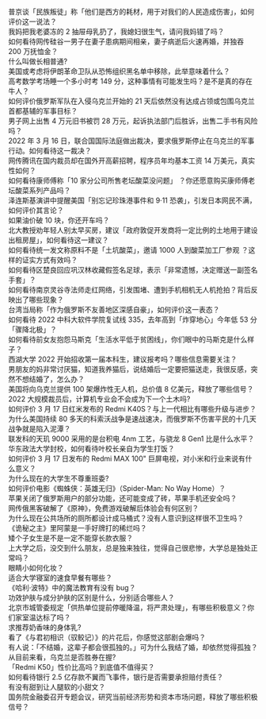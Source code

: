 普京谈「民族叛徒」称「他们是西方的耗材，用于对我们的人民造成伤害」，如何评价这一说法？  
我妈把我老婆冻的 2 抽屉母乳扔了，我媳妇很生气，请问我妈错了吗？  
如何看待网传硅谷一男子在妻子患病期间相亲，妻子病逝后火速再婚，并独吞 200 万抚恤金？  
什么叫做长相普通?  
美国或考虑将伊朗革命卫队从恐怖组织黑名单中移除，此举意味着什么？  
高考数学考场睡一个多小时考 149 分，这种事情有可能发生吗？是不是真的存在牛人？  
如何评价俄罗斯军队在入侵乌克兰开始的 21 天后依然没有达成占领或包围乌克兰首都基辅的军事目标？  
男子网上出售 4 万元旧书被罚 28 万元，起诉执法部门后胜诉，出售二手书有风险吗？  
2022 年 3 月 16 日，联合国国际法庭做出裁决，要求俄罗斯停止在乌克兰的军事行动。如何看待这一裁决？  
网传腾讯在国内裁员却在国外开高薪招聘，程序员年均基本工资 14 万美元，真实性如何？  
如何看待康师傅称「10 家分公司所售老坛酸菜没问题」 ？你还愿意购买康师傅老坛酸菜系列产品吗？  
泽连斯基演讲中提醒美国「别忘记珍珠港事件和 9·11 恐袭」，引发日本网民不满，如何评价其言论？  
如果油价破 10 块，你还开车吗？  
北大教授劝年轻人别太早买房，建议「政府敦促开发商将一定比例的土地用于建设出租房屋」，如何看待这一建议？  
如何看待统一发文称原料不是「土坑酸菜」，邀请 1000 人到酸菜加工厂参观 ？这样的证实方式有效吗？  
如何看待区楚良回应巩汉林收藏假签名足球，表示「非常遗憾，决定赠送一副签名手套」？  
如何看待南京灵谷寺法师走红网络，引发围堵、遭到手机相机无人机抢拍？背后反映出了哪些现象？  
台湾当局称「作为俄罗斯不友善地区深感自豪」，如何评价这一表态？  
如何看待 2022 中科大软件学院复试线 335，去年高到「炸穿地心」今年低 53 分「骤降北极」？  
如何看待前女友抱怨马斯克「生活水平低于贫困线」，你们眼中的马斯克是什么样子？  
西湖大学 2022 开始招收第一届本科生，建议报考吗？哪些信息需要关注？  
男朋友的妈非常讨厌猫，知道我养猫后，说结婚后一定要把猫送走，我很反感，突然不想结婚了，怎么办？  
美国将向乌克兰提供 100 架爆炸性无人机，总价值 8 亿美元，释放了哪些信号？  
2022 大规模裁员后，计算机专业会不会成为下一个土木吗?  
如何评价 3 月 17 日红米发布的 Redmi K40S？与上一代相比有哪些升级与进步？  
为什么美国持续 80 多天的科索沃战争是速战速决，而俄罗斯不伤害平民的十几天战争就是陷入泥潭？  
联发科的天玑 9000 采用的是台积电 4nm 工艺，与骁龙 8 Gen1 比是什么水平？  
华东政法大学封校，如何看待叶校长亲自为学生打饭？  
如何评价 3 月 17 日发布的 Redmi MAX 100" 巨屏电视，对小米和行业来说有什么意义？  
为什么现在的大学生不尊重班委?  
如何评价电影《蜘蛛侠：英雄无归》（Spider-Man: No Way Home）？  
苹果关闭了俄罗斯用户的部分功能，还可能变成了砖，苹果手机还安全吗？  
网传俄黑客破解了《原神》，免费游戏破解后体验会有何区别？  
为什么现在公共场所的厕所都设计成马桶式？没有人意识到这样很不卫生吗？  
《诡秘之主》里阿蒙是一手好牌打的稀烂吗？  
矮个子女生是不是一定不能穿长款衣服？  
上大学之后，没交到什么朋友，总是独来独往，觉得自己很悲惨，大学总是独处正常吗？  
眼睛小如何化妆？  
适合大学寝室的速食早餐有哪些？  
《哈利·波特》中的魔法教育有没有 bug？  
功效护肤与成分护肤的区别是什么，分别适合哪些人？  
北京市城管委规定「供热单位提前停暖降温，将严肃处理」，有哪些积极意义？你们家室温达标了吗？  
求推荐奶香味的身体乳?  
看了《与君初相识（驭鲛记）》的片花后，你感觉这部剧会爆吗？  
有人说：「不结婚，这辈子都会很孤独的。」可为什么我结了婚，却依然觉得孤独？  
从目前来看，乌克兰是否胜券在握?  
「Redmi K50」性价比高吗？到底值不值得买？  
如何看待银行 2.5 亿存款不翼而飞事件，银行是否需要承担赔付责任？  
有没有甜到让人腿软的小甜文？  
国务院金融委召开专题会议，研究当前经济形势和资本市场问题，释放了哪些积极信号？  
